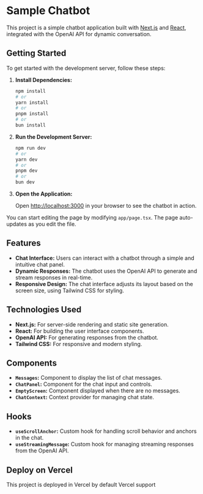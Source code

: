 # Sample Chatbot

This project is a simple chatbot application built with [Next.js](https://nextjs.org/) and [React](https://reactjs.org/), integrated with the OpenAI API for dynamic conversation.

## Getting Started

To get started with the development server, follow these steps:

1. **Install Dependencies:**

   ```bash
   npm install
   # or
   yarn install
   # or
   pnpm install
   # or
   bun install
   ```

2. **Run the Development Server:**

   ```bash
   npm run dev
   # or
   yarn dev
   # or
   pnpm dev
   # or
   bun dev
   ```

3. **Open the Application:**

   Open [http://localhost:3000](http://localhost:3000) in your browser to see the chatbot in action.

You can start editing the page by modifying `app/page.tsx`. The page auto-updates as you edit the file.

## Features

- **Chat Interface:** Users can interact with a chatbot through a simple and intuitive chat panel.
- **Dynamic Responses:** The chatbot uses the OpenAI API to generate and stream responses in real-time.
- **Responsive Design:** The chat interface adjusts its layout based on the screen size, using Tailwind CSS for styling.

## Technologies Used

- **Next.js:** For server-side rendering and static site generation.
- **React:** For building the user interface components.
- **OpenAI API:** For generating responses from the chatbot.
- **Tailwind CSS:** For responsive and modern styling.

## Components

- **`Messages`:** Component to display the list of chat messages.
- **`ChatPanel`:** Component for the chat input and controls.
- **`EmptyScreen`:** Component displayed when there are no messages.
- **`ChatContext`:** Context provider for managing chat state.

## Hooks

- **`useScrollAnchor`:** Custom hook for handling scroll behavior and anchors in the chat.
- **`useStreamingMessage`:** Custom hook for managing streaming responses from the OpenAI API.

## Deploy on Vercel

This project is deployed in Vercel by default Vercel support
